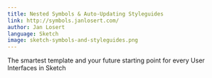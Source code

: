 ```yaml
---
title: Nested Symbols & Auto-Updating Styleguides
link: http://symbols.janlosert.com/
author: Jan Losert
language: Sketch
image: sketch-symbols-and-styleguides.png
---
```


The smartest template and your future starting point for every User Interfaces in Sketch
